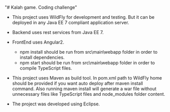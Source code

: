 "# Kalah game. Coding challenge"

- This project uses WildFly for development and testing. But it can be deployed in any Java EE 7 compliant application server. 
- Backend uses rest services from Java EE 7.  
- FrontEnd uses Angular2. 
	* npm install should be run from src\main\webapp folder in order to install dependencies.
	* npm start should be run from src\main\webapp folder in order to compile TypeScript files.
- This project uses Maven as build tool. In pom.xml path to WildFly home should be provided if you want auto deploy after maven install command.
  Also running maven install will generate a war file without unnecessary files like TypeScript files and node_modules folder content.
  
- The project was developed using Eclipse.